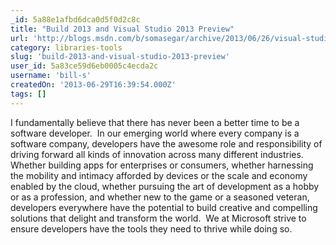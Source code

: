 ```yaml
---
_id: 5a88e1afbd6dca0d5f0d2c8c
title: "Build 2013 and Visual Studio 2013 Preview"
url: 'http://blogs.msdn.com/b/somasegar/archive/2013/06/26/visual-studio-2013-preview.aspx'
category: libraries-tools
slug: 'build-2013-and-visual-studio-2013-preview'
user_id: 5a83ce59d6eb0005c4ecda2c
username: 'bill-s'
createdOn: '2013-06-29T16:39:54.000Z'
tags: []
---
```


I fundamentally believe that there has never been a better time to be a software developer.  In our emerging world where every company is a software company, developers have the awesome role and responsibility of driving forward all kinds of innovation across many different industries.  Whether building apps for enterprises or consumers, whether harnessing the mobility and intimacy afforded by devices or the scale and economy enabled by the cloud, whether pursuing the art of development as a hobby or as a profession, and whether new to the game or a seasoned veteran, developers everywhere have the potential to build creative and compelling solutions that delight and transform the world.  We at Microsoft strive to ensure developers have the tools they need to thrive while doing so.
